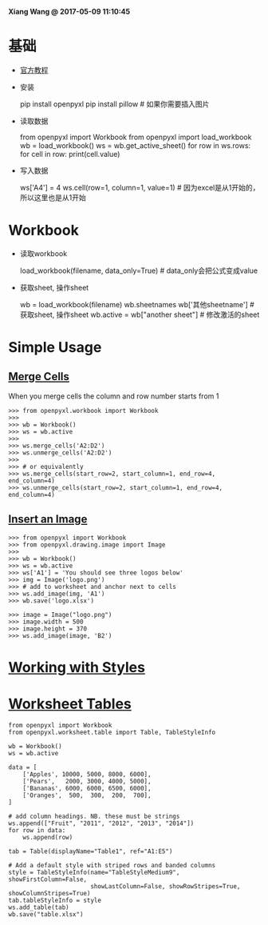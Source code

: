 **Xiang Wang @ 2017-05-09 11:10:45**

# 基础
* [官方教程](https://openpyxl.readthedocs.io/)

* 安装


    pip install openpyxl
    pip install pillow  # 如果你需要插入图片


* 读取数据


    from openpyxl import Workbook
    from openpyxl import load_workbook
    wb = load_workbook(<filename>)
    ws = wb.get_active_sheet()
    for row in ws.rows:
        for cell in row:
            print(cell.value)


* 写入数据


    ws['A4'] = 4
    ws.cell(row=1, column=1, value=1)  # 因为excel是从1开始的，所以这里也是从1开始


# Workbook
* 读取workbook


    load_workbook(filename, data_only=True)  # data_only会把公式变成value


* 获取sheet, 操作sheet


    wb = load_workbook(filename)
    wb.sheetnames
    wb['其他sheetname']  # 获取sheet, 操作sheet
    wb.active = wb["another sheet"]  # 修改激活的sheet



# Simple Usage

## [Merge Cells](https://openpyxl.readthedocs.io/en/stable/usage.html#merge-unmerge-cells)
When you merge cells the column and row number starts from 1

```
>>> from openpyxl.workbook import Workbook
>>>
>>> wb = Workbook()
>>> ws = wb.active
>>>
>>> ws.merge_cells('A2:D2')
>>> ws.unmerge_cells('A2:D2')
>>> 
>>> # or equivalently
>>> ws.merge_cells(start_row=2, start_column=1, end_row=4, end_column=4)
>>> ws.unmerge_cells(start_row=2, start_column=1, end_row=4, end_column=4)
```

## [Insert an Image](https://openpyxl.readthedocs.io/en/stable/usage.html#inserting-an-image)
```
>>> from openpyxl import Workbook
>>> from openpyxl.drawing.image import Image
>>>
>>> wb = Workbook()
>>> ws = wb.active
>>> ws['A1'] = 'You should see three logos below'
>>> img = Image('logo.png')
>>> # add to worksheet and anchor next to cells
>>> ws.add_image(img, 'A1')
>>> wb.save('logo.xlsx')

>>> image = Image("logo.png")
>>> image.width = 500
>>> image.height = 370
>>> ws.add_image(image, 'B2')
```

# [Working with Styles](https://openpyxl.readthedocs.io/en/stable/styles.html#)

# [Worksheet Tables](https://openpyxl.readthedocs.io/en/stable/worksheet_tables.html)
```
from openpyxl import Workbook
from openpyxl.worksheet.table import Table, TableStyleInfo

wb = Workbook()
ws = wb.active

data = [
    ['Apples', 10000, 5000, 8000, 6000],
    ['Pears',   2000, 3000, 4000, 5000],
    ['Bananas', 6000, 6000, 6500, 6000],
    ['Oranges',  500,  300,  200,  700],
]

# add column headings. NB. these must be strings
ws.append(["Fruit", "2011", "2012", "2013", "2014"])
for row in data:
    ws.append(row)

tab = Table(displayName="Table1", ref="A1:E5")

# Add a default style with striped rows and banded columns
style = TableStyleInfo(name="TableStyleMedium9", showFirstColumn=False,
                       showLastColumn=False, showRowStripes=True, showColumnStripes=True)
tab.tableStyleInfo = style
ws.add_table(tab)
wb.save("table.xlsx")
```
